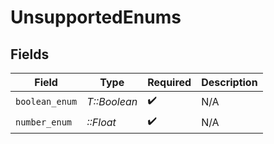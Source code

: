 # UnsupportedEnums


## Fields

| Field              | Type               | Required           | Description        |
| ------------------ | ------------------ | ------------------ | ------------------ |
| `boolean_enum`     | *T::Boolean*       | :heavy_check_mark: | N/A                |
| `number_enum`      | *::Float*          | :heavy_check_mark: | N/A                |